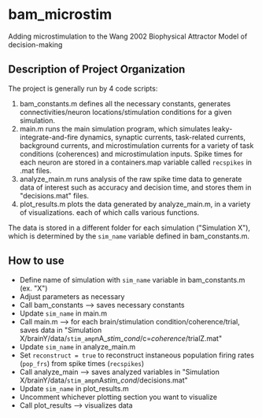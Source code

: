 # bam_microstim
Adding microstimulation to the Wang 2002 Biophysical Attractor Model of decision-making

## Description of Project Organization
The project is generally run by 4 code scripts:
  1) bam_constants.m defines all the necessary constants, generates connectivities/neuron locations/stimulation conditions for a given simulation.
  2) main.m runs the main simulation program, which simulates leaky-integrate-and-fire dynamics, synaptic currents, task-related currents, background currents, and microstimulation currents for a variety of task conditions (coherences) and microstimulation inputs.  Spike times for each neuron are stored in a containers.map variable called ``recspikes`` in .mat files.
  3) analyze_main.m runs analysis of the raw spike time data to generate data of interest such as accuracy and decision time, and stores them in "decisions.mat" files.
  4)  plot_results.m plots the data generated by analyze_main.m, in a variety of visualizations. each of which calls various functions.

The data is stored in a different folder for each simulation ("Simulation X"), which is determined by the ``sim_name`` variable defined in bam_constants.m.    

## How to use
- Define name of simulation with ``sim_name`` variable in bam_constants.m (ex. "X")
- Adjust parameters as necessary
- Call bam_constants --> saves necessary constants
- Update ``sim_name`` in main.m
- Call main.m --> for each brain/stimulation condition/coherence/trial, saves data in "Simulation X/brainY/data/``stim_amp``nA_*stim_cond*/c=*coherence*/trialZ.mat"
- Update ``sim_name`` in analyze_main.m
- Set ``reconstruct = true`` to reconstruct instaneous population firing rates (``pop_frs``) from spike times (``recspikes``)
- Call analyze_main --> saves analyzed variables in "Simulation X/brainY/data/``stim_amp``nA*stim_cond*/decisions.mat"
- Update ``sim_name`` in plot_results.m
- Uncomment whichever plotting section you want to visualize
- Call plot_results --> visualizes data
